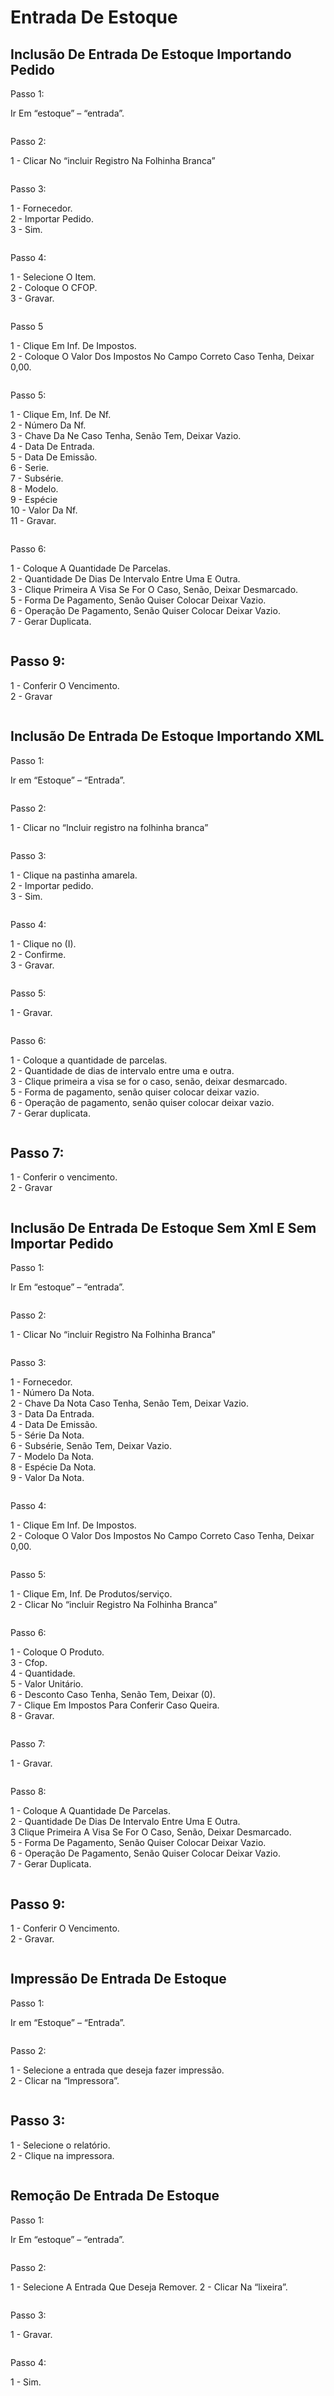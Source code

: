 # Entrada De Estoque

## Inclusão De Entrada De Estoque Importando Pedido

Passo 1:

Ir Em “estoque” – “entrada”.

<figure><img src="../../.gitbook/assets/image (12) (1) (1) (1) (1) (1) (1) (1) (1) (1) (1) (1) (1) (1).png" alt=""><figcaption></figcaption></figure>

Passo 2:

1 - Clicar No “incluir Registro Na Folhinha Branca”&#x20;

<figure><img src="../../.gitbook/assets/image (1) (1) (1) (1) (1) (1) (1) (1) (1) (1) (1) (1) (1) (1) (1) (1) (1) (1) (1) (1) (1) (1) (1) (1) (1) (1) (1) (1) (1) (1) (1) (1) (1).png" alt=""><figcaption></figcaption></figure>

Passo 3:

1 - Fornecedor.\
2 - Importar Pedido.\
3 - Sim.

<figure><img src="../../.gitbook/assets/image (2) (1) (1) (1) (1) (1) (1) (1) (1) (1) (1) (1) (1) (1) (1) (1) (1) (1) (1) (1) (1) (1) (1) (1) (1) (1) (1) (1) (1) (1) (1) (1) (1).png" alt=""><figcaption></figcaption></figure>

Passo 4:

1 - Selecione O Item.\
2 - Coloque O CFOP.\
3 - Gravar.

<figure><img src="../../.gitbook/assets/image (3) (1) (1) (1) (1) (1) (1) (1) (1) (1) (1) (1) (1) (1) (1) (1) (1) (1) (1) (1) (1) (1) (1) (1) (1) (1) (1) (1) (1) (1) (1) (1).png" alt=""><figcaption></figcaption></figure>

Passo 5

1 - Clique Em Inf. De Impostos.\
2 - Coloque O Valor Dos Impostos No Campo Correto Caso Tenha, Deixar 0,00.

<figure><img src="../../.gitbook/assets/image (4) (1) (1) (1) (1) (1) (1) (1) (1) (1) (1) (1) (1) (1) (1) (1) (1) (1) (1) (1) (1) (1) (1) (1) (1) (1) (1) (1) (1) (1).png" alt=""><figcaption></figcaption></figure>

Passo 5:

1 - Clique Em, Inf. De Nf.\
2 - Número Da Nf.\
3 - Chave Da Ne Caso Tenha, Senão Tem, Deixar Vazio.\
4 - Data De Entrada.\
5 - Data De Emissão.\
6 - Serie.\
7 - Subsérie.\
8 - Modelo.\
9 - Espécie\
10 - Valor Da Nf.\
11 - Gravar.

<figure><img src="../../.gitbook/assets/image (5) (1) (1) (1) (1) (1) (1) (1) (1) (1) (1) (1) (1) (1) (1) (1) (1) (1) (1) (1) (1) (1) (1) (1) (1) (1) (1) (1) (1) (1).png" alt=""><figcaption></figcaption></figure>

Passo 6:

1 - Coloque A Quantidade De Parcelas.\
2 - Quantidade De Dias De Intervalo Entre Uma E Outra.\
3 - Clique Primeira A Visa Se For O Caso, Senão, Deixar Desmarcado.\
5 - Forma De Pagamento, Senão Quiser Colocar Deixar Vazio.\
6 - Operação De Pagamento, Senão Quiser Colocar Deixar Vazio.\
7 - Gerar Duplicata.

<figure><img src="../../.gitbook/assets/image (6) (1) (1) (1) (1) (1) (1) (1) (1) (1) (1) (1) (1) (1) (1) (1) (1) (1) (1) (1) (1) (1) (1) (1) (1) (1) (1) (1).png" alt=""><figcaption></figcaption></figure>

## Passo 9:

1 - Conferir O Vencimento.\
2 - Gravar

<figure><img src="../../.gitbook/assets/image (7) (1) (1) (1) (1) (1) (1) (1) (1) (1) (1) (1) (1) (1) (1) (1) (1) (1) (1) (1) (1) (1) (1) (1) (1) (1) (1) (1).png" alt=""><figcaption></figcaption></figure>

## Inclusão De Entrada De Estoque Importando XML

Passo 1:

Ir em “Estoque” – “Entrada”.

<figure><img src="../../.gitbook/assets/image (8) (1) (1) (1) (1) (1) (1) (1) (1) (1) (1) (1) (1) (1) (1) (1) (1) (1) (1) (1) (1) (1) (1) (1) (1) (1) (1) (1).png" alt=""><figcaption></figcaption></figure>

Passo 2:

1 - Clicar no “Incluir registro na folhinha branca”

<figure><img src="../../.gitbook/assets/image (9) (1) (1) (1) (1) (1) (1) (1) (1) (1) (1) (1) (1) (1) (1) (1) (1) (1) (1) (1) (1) (1).png" alt=""><figcaption></figcaption></figure>

Passo 3:

1 - Clique na pastinha amarela.\
2 - Importar pedido.\
3 - Sim.

<figure><img src="../../.gitbook/assets/image (10) (1) (1) (1) (1) (1) (1) (1) (1) (1) (1) (1) (1) (1) (1) (1) (1) (1) (1).png" alt=""><figcaption></figcaption></figure>

Passo 4:

1 - Clique no (I).\
2 - Confirme.\
3 - Gravar.

<figure><img src="../../.gitbook/assets/image (11) (1) (1) (1) (1) (1) (1) (1) (1) (1) (1) (1) (1) (1) (1) (1).png" alt=""><figcaption></figcaption></figure>

Passo 5:

1 - Gravar.

<figure><img src="../../.gitbook/assets/image (12) (1) (1) (1) (1) (1) (1) (1) (1) (1) (1) (1) (1) (1) (1).png" alt=""><figcaption></figcaption></figure>

Passo 6:

1 - Coloque a quantidade de parcelas.\
2 - Quantidade de dias de intervalo entre uma e outra.\
3 - Clique primeira a visa se for o caso, senão, deixar desmarcado.\
5 - Forma de pagamento, senão quiser colocar deixar vazio.\
6 - Operação de pagamento, senão quiser colocar deixar vazio.\
7 - Gerar duplicata.

<figure><img src="../../.gitbook/assets/image (13) (1) (1) (1) (1) (1) (1) (1) (1) (1) (1) (1) (1) (1).png" alt=""><figcaption></figcaption></figure>

## Passo 7:

1 - Conferir o vencimento.\
2 - Gravar

<figure><img src="../../.gitbook/assets/image (14) (1) (1) (1) (1) (1) (1) (1) (1) (1) (1) (1) (1) (1).png" alt=""><figcaption></figcaption></figure>

## Inclusão De Entrada De Estoque Sem Xml E Sem Importar Pedido

Passo 1:

Ir Em “estoque” – “entrada”.

<figure><img src="../../.gitbook/assets/image (15) (1) (1) (1) (1) (1) (1) (1) (1) (1) (1) (1) (1) (1).png" alt=""><figcaption></figcaption></figure>

Passo 2:

1 - Clicar No “incluir Registro Na Folhinha Branca”

<figure><img src="../../.gitbook/assets/image (16) (1) (1) (1) (1) (1) (1) (1) (1) (1) (1) (1) (1) (1).png" alt=""><figcaption></figcaption></figure>

Passo 3:

1 - Fornecedor.\
1 - Número Da Nota.\
2 - Chave Da Nota Caso Tenha, Senão Tem, Deixar Vazio.\
3 - Data Da Entrada.\
4 - Data De Emissão.\
5 - Série Da Nota.\
6 - Subsérie, Senão Tem, Deixar Vazio.\
7 - Modelo Da Nota.\
8 - Espécie Da Nota.\
9 - Valor Da Nota.

<figure><img src="../../.gitbook/assets/image (17) (1) (1) (1) (1) (1) (1) (1) (1) (1) (1) (1) (1) (1).png" alt=""><figcaption></figcaption></figure>

Passo 4:

1 - Clique Em Inf. De Impostos.\
2 - Coloque O Valor Dos Impostos No Campo Correto Caso Tenha, Deixar 0,00.

<figure><img src="../../.gitbook/assets/image (18) (1) (1) (1) (1) (1) (1) (1) (1) (1) (1) (1) (1).png" alt=""><figcaption></figcaption></figure>

Passo 5:

1 - Clique Em, Inf. De Produtos/serviço.\
2 - Clicar No “incluir Registro Na Folhinha Branca”

<figure><img src="../../.gitbook/assets/image (19) (1) (1) (1) (1) (1) (1) (1) (1) (1) (1) (1) (1).png" alt=""><figcaption></figcaption></figure>

Passo 6:

1 - Coloque O Produto.\
3 - Cfop.\
4 - Quantidade.\
5 - Valor Unitário.\
6 - Desconto Caso Tenha, Senão Tem, Deixar (0).\
7 - Clique Em Impostos Para Conferir Caso Queira.\
8 - Gravar.

<figure><img src="../../.gitbook/assets/image (20) (1) (1) (1) (1) (1) (1) (1) (1) (1) (1) (1).png" alt=""><figcaption></figcaption></figure>

Passo 7:

1 - Gravar.

<figure><img src="../../.gitbook/assets/image (21) (1) (1) (1) (1) (1) (1) (1) (1) (1) (1).png" alt=""><figcaption></figcaption></figure>

Passo 8:

1 - Coloque A Quantidade De Parcelas.\
2 - Quantidade De Dias De Intervalo Entre Uma E Outra.\
3 Clique Primeira A Visa Se For O Caso, Senão, Deixar Desmarcado.\
5 - Forma De Pagamento, Senão Quiser Colocar Deixar Vazio.\
6 - Operação De Pagamento, Senão Quiser Colocar Deixar Vazio.\
7 - Gerar Duplicata.

<figure><img src="../../.gitbook/assets/image (22) (1) (1) (1) (1) (1) (1) (1) (1) (1) (1).png" alt=""><figcaption></figcaption></figure>

## Passo 9:

1 - Conferir O Vencimento.\
2 - Gravar.

<figure><img src="../../.gitbook/assets/image (23) (1) (1) (1) (1) (1) (1) (1) (1) (1) (1).png" alt=""><figcaption></figcaption></figure>

## Impressão De Entrada De Estoque

Passo 1:

Ir em “Estoque” – “Entrada”.

<figure><img src="../../.gitbook/assets/image (24) (1) (1) (1) (1) (1) (1) (1) (1) (1) (1).png" alt=""><figcaption></figcaption></figure>

Passo 2:

1 - Selecione a entrada que deseja fazer impressão.\
2 - Clicar na “Impressora”.

<figure><img src="../../.gitbook/assets/image (25) (1) (1) (1) (1) (1) (1) (1) (1) (1).png" alt=""><figcaption></figcaption></figure>

## Passo 3:

1 - Selecione o relatório.\
2 - Clique na impressora.

<figure><img src="../../.gitbook/assets/image (26) (1) (1) (1) (1) (1) (1) (1) (1) (1).png" alt=""><figcaption></figcaption></figure>

## Remoção De Entrada De Estoque

Passo 1:

Ir Em “estoque” – “entrada”.

<figure><img src="../../.gitbook/assets/image (27) (1) (1) (1) (1) (1) (1) (1) (1).png" alt=""><figcaption></figcaption></figure>

Passo 2:

1 - Selecione A Entrada Que Deseja Remover. 2 - Clicar Na “lixeira”.

<figure><img src="../../.gitbook/assets/image (28) (1) (1) (1) (1) (1) (1) (1) (1).png" alt=""><figcaption></figcaption></figure>

Passo 3:

1 - Gravar.

<figure><img src="../../.gitbook/assets/image (29) (1) (1) (1) (1) (1) (1) (1) (1).png" alt=""><figcaption></figcaption></figure>

Passo 4:

1 - Sim.

<figure><img src="../../.gitbook/assets/image (181).png" alt=""><figcaption></figcaption></figure>
